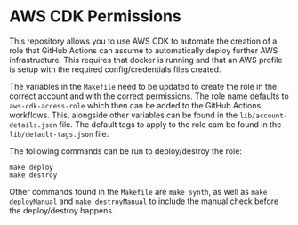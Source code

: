 # AWS CDK Permissions

This repository allows you to use AWS CDK to automate the creation of a role that GitHub Actions can assume to automatically deploy further AWS infrastructure. This requires that docker is running and that an AWS profile is setup with the required config/credentials files created.

The variables in the `Makefile` need to be updated to create the role in the correct account and with the correct permissions. The role name defaults to `aws-cdk-access-role` which then can be added to the GitHub Actions workflows. This, alongside other variables can be found in the `lib/account-details.json` file. The default tags to apply to the role cam be found in the `lib/default-tags.json` file.

The following commands can be run to deploy/destroy the role:

```
make deploy
make destroy
```

Other commands found in the `Makefile` are `make synth`, as well as `make deployManual` and `make destroyManual` to include the manual check before the deploy/destroy happens.
